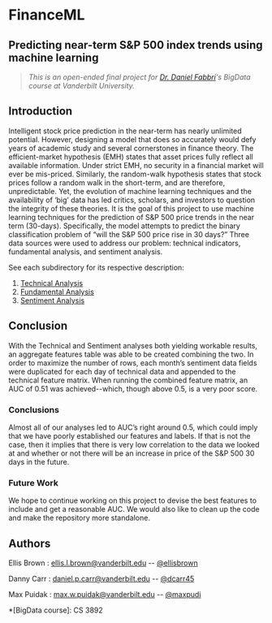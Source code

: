 # FinanceML
## Predicting near-term S&P 500 index trends using machine learning
> *This is an open-ended final project for [Dr. Daniel Fabbri](mailto:daniel.fabbri@vanderbilt.edu)'s BigData course at Vanderbilt University.*

## Introduction

Intelligent stock price prediction in the near-term has nearly unlimited potential. However, designing a model that does so accurately would defy years of academic study and several cornerstones in finance theory. The efficient-market hypothesis (EMH) states that asset prices fully reflect all available information. Under strict EMH, no security in a financial market will ever be mis-priced. Similarly, the random-walk hypothesis states that stock prices follow a random walk in the short-term, and are therefore, unpredictable. Yet, the evolution of machine learning techniques and the availability of ‘big’ data has led critics, scholars, and investors to question the integrity of these theories. It is the goal of this project to use machine learning techniques for the prediction of S&P 500 price trends in the near term (30-days). Specifically, the model attempts to predict the binary classification problem of “will the S&P 500 price rise in 30 days?” Three data sources were used to address our problem: technical indicators, fundamental analysis, and sentiment analysis.

See each subdirectory for its respective description:
1. [Technical Analysis](https://github.com/dcarr45/FinanceML/tree/master/technical)
2. [Fundamental Analysis](https://github.com/dcarr45/FinanceML/tree/master/13F)
3. [Sentiment Analysis](https://github.com/dcarr45/FinanceML/tree/master/SentimentAnalysis)

## Conclusion
With the Technical and Sentiment analyses both yielding workable results, an aggregate features table was able to be created combining the two. In order to maximize the number of rows, each month’s sentiment data fields were duplicated for each day of technical data and appended to the technical feature matrix. When running the combined feature matrix, an AUC of 0.51 was achieved--which, though above 0.5, is a very poor score.

### Conclusions
Almost all of our analyses led to AUC’s right around 0.5, which could imply that we have poorly established our features and labels. If that is not the case, then it implies that there is very low correlation to the data we looked at and whether or not there will be an increase in price of the S&P 500 30 days in the future.

### Future Work
We hope to continue working on this project to devise the best features to include and get a reasonable AUC. We would also like to clean up the code and make the repository more standalone.


## Authors

Ellis Brown
: <ellis.l.brown@vanderbilt.edu> --  [@ellisbrown](https://github.com/ellisbrown)

Danny Carr
: <daniel.p.carr@vanderbilt.edu> --  [@dcarr45](https://github.com/dcarr45)

Max Puidak
: <max.w.puidak@vanderbilt.edu> --  [@maxpudi](https://github.com/maxpudi)



*[BigData course]: CS 3892
